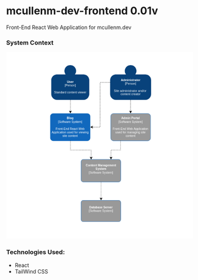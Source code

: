 # mcullenm-dev-frontend 0.01v

Front-End React Web Application for mcullenm.dev

### System Context

![ContextView](FrontEndContextView.png)

### Technologies Used:
- React
- TailWind CSS

